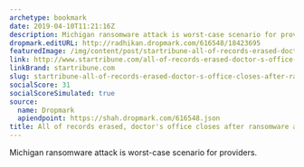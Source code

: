 ```yaml
---
archetype: bookmark
date: 2019-04-10T11:21:16Z
description: Michigan ransomware attack is worst-case scenario for providers.
dropmark.editURL: http://radhikan.dropmark.com/616548/18423695
featuredImage: /img/content/post/startribune-all-of-records-erased-doctor-s-office-closes-after-ransomware-attack.JPG
link: http://www.startribune.com/all-of-records-erased-doctor-s-office-closes-after-ransomware-attack/508180992/
linkBrand: startribune.com
slug: startribune-all-of-records-erased-doctor-s-office-closes-after-ransomware-attack
socialScore: 31
socialScoreSimulated: true
source:
  name: Dropmark
  apiendpoint: https://shah.dropmark.com/616548.json
title: All of records erased, doctor's office closes after ransomware attack
---
```

Michigan ransomware attack is worst-case scenario for providers.